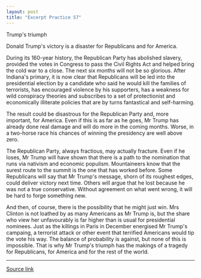 ```yaml
---
layout: post
title: "Excerpt Practice 57"
---
```


Trump's triumph

Donald Trump's victory is a disaster for Republicans and for America.

During its 160-year history, the Republican Party has abolished slavery, provided the votes in Congress to pass the Civil Rights Act and helped bring the cold war to a close. The next six months will not be so glorious. After Indiana's primary, it is now clear that Republicans will be led into the presidential election by a candidate who said he would kill the families of terrorists, has encouraged violence by his supporters, has a weakness for wild conspiracy theories and subscribes to a set of protectionist and economically illiterate policies that are by turns fantastical and self-harming.

The result could be disastrous for the Republican Party and, more important, for America. Even if this is as far as he goes, Mr Trump has already done real damage and will do more in the coming months. Worse, in a two-horse race his chances of winning the presidency are well above zero.

The Republican Party, always fractious, may actually fracture. Even if he loses, Mr Trump will have shown that there is a path to the nomination that runs via nativism and economic populism. Mountaineers know that the surest route to the summit is the one that has worked before. Some Republicans will say that Mr Trump's message, shorn of its roughest edges, could deliver victory next time. Others will argue that he lost because he was not a true conservative. Without agreement on what went wrong, it will be hard to forge something new.

And then, of course, there is the possibility that he might just win. Mrs Clinton is not loathed by as many Americans as Mr Trump is, but the share who view her unfavourably is far higher than is usual for presidential nominees. Just as the killings in Paris in December energised Mr Trump's campaing, a terrorist attack or other event that terrified Americans would tip the vote his way. The balance of probability is against, but none of this is impossible. That is why Mr Trump's triumph has the makings of a tragedy for Republicans, for America and for the rest of the world.



*************************************************************************************

[Source link][link]

[link]: http://www.economist.com/news/leaders/21698251-donald-trumps-victory-disaster-republicans-and-america-trumps-triumph 
